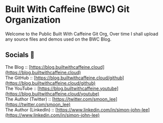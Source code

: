 # Built With Caffeine (BWC) Git Organization
Welcome to the Public Built With Caffeine Git Org, Over time I shall upload any source files and demos used on the BWC Blog.

## Socials 🎉
The Blog :: [https://blog.builtwithcaffeine.cloud](https://blog.builtwithcaffeine.cloud) \
The GitHub :: [https://blog.builtwithcaffeine.cloud/github](https://blog.builtwithcaffeine.cloud/github) \
The YouTube :: [https://blog.builtwithcaffeine.youtube](https://blog.builtwithcaffeine.cloud/youtube) \
The Author (Twitter) :: [https://twitter.com/smoon_lee](https://twitter.com/smoon_lee) \
The Author (LinkedIn) :: [https://www.linkedin.com/in/simon-john-lee](https://www.linkedin.com/in/simon-john-lee)
